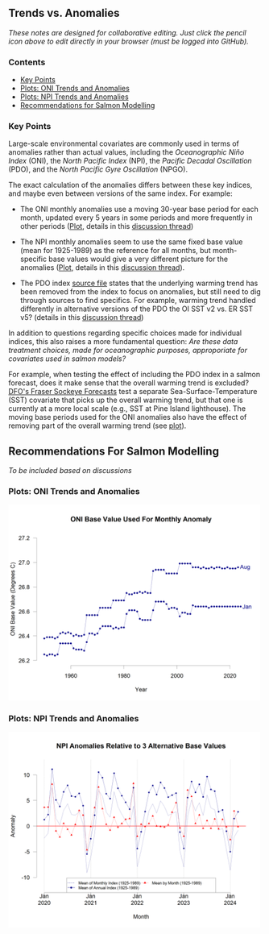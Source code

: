 ## Trends vs. Anomalies

*These notes are designed for collaborative editing. Just click the pencil icon above to edit directly in your browser (must be logged into GitHub).*


### Contents

* [Key Points](#Key-Points)
* [Plots: ONI Trends and Anomalies](#Plots-ONI-Trends-and-Anomalies)
* [Plots: NPI Trends and Anomalies](#Plots-NPI-Trends-and-Anomalies)
* [Recommendations for Salmon Modelling](#Recommendations-for-salmon-modelling)


### Key Points

Large-scale environmental covariates are commonly used in terms of anomalies rather than actual values, including the *Oceanographic Niño Index* (ONI), the *North Pacific Index* (NPI),  the *Pacific Decadal Oscillation* (PDO), and the *North Pacific Gyre Oscillation* (NPGO). 

The exact calculation of the anomalies differs between these key indices, and maybe even between 
versions of the same index. For example:

- The ONI monthly anomalies use a moving 30-year base period for each month, updated every 5 years in some periods and more frequently in other periods ([Plot](Plots-ONI-Trends-and-Anomalies), details in this [discussion thread](https://github.com/SOLV-Code/Open-Source-Env-Cov-PacSalmon/issues/118))

- The NPI monthly anomalies seem to use the same fixed base value (mean for 1925-1989) as the reference for all months, but month-specific base values would give a very different picture for the anomalies ([Plot](Plots-NPI-Trends-and-Anomalies), details in this [discussion thread](https://github.com/SOLV-Code/Open-Source-Env-Cov-PacSalmon/issues/118)).

- The PDO index [source file](http://research.jisao.washington.edu/pdo/PDO.latest) states that the underlying warming trend has been removed from the index to focus on anomalies, but still need to dig through sources to find specifics. For example, warming trend handled differently in alternative versions of the PDO the OI SST v2 vs. ER SST v5? (details in this [discussion thread](https://github.com/SOLV-Code/Open-Source-Env-Cov-PacSalmon/issues/26))

In addition to questions regarding specific choices made for individual indices, this also raises a more fundamental question: 
*Are these data treatment choices, made for oceanographic purposes, approporiate for covariates used in salmon models?*

For example, when testing the effect of including the PDO index in a salmon forecast, does it make sense that the overall warming trend is excluded? [DFO's Fraser Sockeye Forecasts](https://github.com/SOLV-Code/Open-Source-Env-Cov-PacSalmon/tree/main/DATA/DFO_FraserSockeyeForecast) test a separate Sea-Surface-Temperature (SST) covariate that picks up the overall warming trend, but that one is currently at a more local scale (e.g., SST at Pine Island lighthouse). The moving base periods used for the ONI anomalies also have the effect of removing part of the overall warming trend (see [plot](#Plots-ONI-Trends-and-Anomalies)).



## Recommendations For Salmon Modelling

*To be included based on discussions*




	
	
### Plots: ONI Trends and Anomalies



<img src="https://github.com/SOLV-Code/Open-Source-Env-Cov-PacSalmon/blob/main/OUTPUT/Values_CrossCheck/ONI_BaseValueTrends.png"
	width="500">





### Plots: NPI Trends and Anomalies



<img src="https://github.com/SOLV-Code/Open-Source-Env-Cov-PacSalmon/blob/main/OUTPUT/Values_CrossCheck/ComparisonOfNPIAnomalies.png" width="500">


